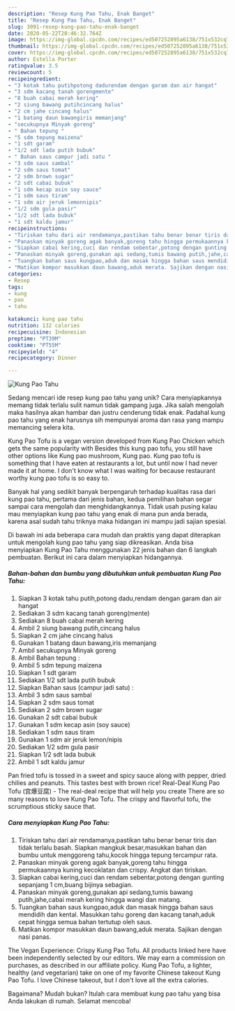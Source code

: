 ```yaml
---
description: "Resep Kung Pao Tahu, Enak Banget"
title: "Resep Kung Pao Tahu, Enak Banget"
slug: 3091-resep-kung-pao-tahu-enak-banget
date: 2020-05-22T20:46:32.764Z
image: https://img-global.cpcdn.com/recipes/ed507252895a6138/751x532cq70/kung-pao-tahu-foto-resep-utama.jpg
thumbnail: https://img-global.cpcdn.com/recipes/ed507252895a6138/751x532cq70/kung-pao-tahu-foto-resep-utama.jpg
cover: https://img-global.cpcdn.com/recipes/ed507252895a6138/751x532cq70/kung-pao-tahu-foto-resep-utama.jpg
author: Estella Porter
ratingvalue: 3.5
reviewcount: 5
recipeingredient:
- "3 kotak tahu putihpotong dadurendam dengan garam dan air hangat"
- "3 sdm kacang tanah gorengmente"
- "8 buah cabai merah kering"
- "2 siung bawang putihcincang halus"
- "2 cm jahe cincang halus"
- "1 batang daun bawangiris memanjang"
- "secukupnya Minyak goreng"
- " Bahan tepung "
- "5 sdm tepung maizena"
- "1 sdt garam"
- "1/2 sdt lada putih bubuk"
- " Bahan saus campur jadi satu "
- "3 sdm saus sambal"
- "2 sdm saus tomat"
- "2 sdm brown sugar"
- "2 sdt cabai bubuk"
- "1 sdm kecap asin soy sauce"
- "1 sdm saus tiram"
- "1 sdm air jeruk lemonnipis"
- "1/2 sdm gula pasir"
- "1/2 sdt lada bubuk"
- "1 sdt kaldu jamur"
recipeinstructions:
- "Tiriskan tahu dari air rendamanya,pastikan tahu benar benar tiris dan tidak terlalu basah. Siapkan mangkuk besar,masukkan bahan dan bumbu untuk menggoreng tahu,kocok hingga tepung tercampur rata."
- "Panaskan minyak goreng agak banyak,goreng tahu hingga permukaannya kuning kecoklatan dan crispy. Angkat dan tiriskan."
- "Siapkan cabai kering,cuci dan rendam sebentar,potong dengan gunting sepanjang 1 cm,buang bijinya sebagian."
- "Panaskan minyak goreng,gunakan api sedang,tumis bawang putih,jahe,cabai merah kering hingga wangi dan matang."
- "Tuangkan bahan saus kungpao,aduk dan masak hingga bahan saus mendidih dan kental. Masukkan tahu goreng dan kacang tanah,aduk cepat hingga semua bahan tertutup oleh saus."
- "Matikan kompor masukkan daun bawang,aduk merata. Sajikan dengan nasi panas."
categories:
- Resep
tags:
- kung
- pao
- tahu

katakunci: kung pao tahu 
nutrition: 132 calories
recipecuisine: Indonesian
preptime: "PT39M"
cooktime: "PT55M"
recipeyield: "4"
recipecategory: Dinner

---
```



![Kung Pao Tahu](https://img-global.cpcdn.com/recipes/ed507252895a6138/751x532cq70/kung-pao-tahu-foto-resep-utama.jpg)

Sedang mencari ide resep kung pao tahu yang unik? Cara menyiapkannya memang tidak terlalu sulit namun tidak gampang juga. Jika salah mengolah maka hasilnya akan hambar dan justru cenderung tidak enak. Padahal kung pao tahu yang enak harusnya sih mempunyai aroma dan rasa yang mampu memancing selera kita.

Kung Pao Tofu is a vegan version developed from Kung Pao Chicken which gets the same popularity with Besides this kung pao tofu, you still have other options like Kung pao mushroom, Kung pao. Kung pao tofu is something that I have eaten at restaurants a lot, but until now I had never made it at home. I don&#39;t know what I was waiting for because restaurant worthy kung pao tofu is so easy to.

Banyak hal yang sedikit banyak berpengaruh terhadap kualitas rasa dari kung pao tahu, pertama dari jenis bahan, kedua pemilihan bahan segar sampai cara mengolah dan menghidangkannya. Tidak usah pusing kalau mau menyiapkan kung pao tahu yang enak di mana pun anda berada, karena asal sudah tahu triknya maka hidangan ini mampu jadi sajian spesial.


Di bawah ini ada beberapa cara mudah dan praktis yang dapat diterapkan untuk mengolah kung pao tahu yang siap dikreasikan. Anda bisa menyiapkan Kung Pao Tahu menggunakan 22 jenis bahan dan 6 langkah pembuatan. Berikut ini cara dalam menyiapkan hidangannya.

<!--inarticleads1-->

##### Bahan-bahan dan bumbu yang dibutuhkan untuk pembuatan Kung Pao Tahu:

1. Siapkan 3 kotak tahu putih,potong dadu,rendam dengan garam dan air hangat
1. Sediakan 3 sdm kacang tanah goreng(mente)
1. Sediakan 8 buah cabai merah kering
1. Ambil 2 siung bawang putih,cincang halus
1. Siapkan 2 cm jahe cincang halus
1. Gunakan 1 batang daun bawang,iris memanjang
1. Ambil secukupnya Minyak goreng
1. Ambil  Bahan tepung :
1. Ambil 5 sdm tepung maizena
1. Siapkan 1 sdt garam
1. Sediakan 1/2 sdt lada putih bubuk
1. Siapkan  Bahan saus (campur jadi satu) :
1. Ambil 3 sdm saus sambal
1. Siapkan 2 sdm saus tomat
1. Sediakan 2 sdm brown sugar
1. Gunakan 2 sdt cabai bubuk
1. Gunakan 1 sdm kecap asin (soy sauce)
1. Sediakan 1 sdm saus tiram
1. Gunakan 1 sdm air jeruk lemon/nipis
1. Sediakan 1/2 sdm gula pasir
1. Siapkan 1/2 sdt lada bubuk
1. Ambil 1 sdt kaldu jamur


Pan fried tofu is tossed in a sweet and spicy sauce along with pepper, dried chilies and peanuts. This tastes best with brown rice! Real-Deal Kung Pao Tofu (宫爆豆腐) - The real-deal recipe that will help you create There are so many reasons to love Kung Pao Tofu. The crispy and flavorful tofu, the scrumptious sticky sauce that. 

<!--inarticleads2-->

##### Cara menyiapkan Kung Pao Tahu:

1. Tiriskan tahu dari air rendamanya,pastikan tahu benar benar tiris dan tidak terlalu basah. Siapkan mangkuk besar,masukkan bahan dan bumbu untuk menggoreng tahu,kocok hingga tepung tercampur rata.
1. Panaskan minyak goreng agak banyak,goreng tahu hingga permukaannya kuning kecoklatan dan crispy. Angkat dan tiriskan.
1. Siapkan cabai kering,cuci dan rendam sebentar,potong dengan gunting sepanjang 1 cm,buang bijinya sebagian.
1. Panaskan minyak goreng,gunakan api sedang,tumis bawang putih,jahe,cabai merah kering hingga wangi dan matang.
1. Tuangkan bahan saus kungpao,aduk dan masak hingga bahan saus mendidih dan kental. Masukkan tahu goreng dan kacang tanah,aduk cepat hingga semua bahan tertutup oleh saus.
1. Matikan kompor masukkan daun bawang,aduk merata. Sajikan dengan nasi panas.


The Vegan Experience: Crispy Kung Pao Tofu. All products linked here have been independently selected by our editors. We may earn a commission on purchases, as described in our affiliate policy. Kung Pao Tofu, a lighter, healthy (and vegetarian) take on one of my favorite Chinese takeout Kung Pao Tofu. I love Chinese takeout, but I don&#39;t love all the extra calories. 

Bagaimana? Mudah bukan? Itulah cara membuat kung pao tahu yang bisa Anda lakukan di rumah. Selamat mencoba!

